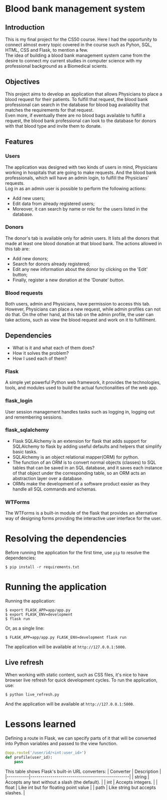 # Blood bank management system

## Introduction

This is my final project for the CS50 course. Here I had the opportunity to connect almost every topic covered in the course such as Pyhon, SQL, HTML, CSS and Flask, to mention a few.  
The idea of building a blood bank management system came from the desire to connect my current studies in computer science with my professional background as a Biomedical scients.

## Objectives

This project aims to develop an application that allows Physicians to place a blood request for their patients. To fulfill that request, the blood bank professional can search in the database for blood bag availability that matches the requirements for that request.  
Even more, if eventually there are no blood bags available to fulfill a request, the blood bank professional can look to the database for donors with that blood type and invite them to donate.

## Features
### Users
The application was designed with two kinds of users in mind, Physicians working in hospitals that are going to make requests. And the blood bank professionals, which will have an admin login, to fulfill the Physicians' requests.  
Log in as an admin user is possible to perform the following actions:
 - Add new users;
 - Edit data from already registered users;
 - Moreover, it can search by name or role for the users listed in the database.

<!-- Screenshots or Gif? -->

### Donors
The donor's tab is available only for admin users. It lists all the donors that made at least one blood donation at that blood bank. The actions allowed in this tab are:
- Add new donors;
- Search for donors already registered;
- Edit any new information about the donor by clicking on the 'Edit' button;
- Finally, register a new donation at the 'Donate' button.

<!-- Screenshots or Gif? -->

### Blood requests
Both users, admin and Physicians, have permission to access this tab. However, Physicians can place a new request, while admin profiles can not do that. On the other hand, at this tab on the admin profile, the user can take actions, such as view the blood request and work on it to fulfillment.  

<!-- Screenshots or Gif? -->

## Dependencies
- What is it and what each of them does?
- How it solves the problem?
- How I used each of them?

### Flask
A simple yet powerful Python web framework, it provides the technologies, tools, and modules used to build the actual functionalities of the web app.

### flask_login
User session management handles tasks such as logging in, logging out and remembering sessions.


### flask_sqlalchemy  

- Flask SQLAlchemy is an extension for flask that adds support for SQLAlchemy to flask by adding useful defaults and helpers that simplify basic tasks.
- SQLAlchemy is an  object relational mapper(ORM) for python.
- The function of an ORM is to convert normal objects (classes) to SQL tables that can be saved in an SQL database, and it saves each instance of that object under the corresponding table, so an ORM acts an abstraction layer over a database.
- ORMs make the development of a software product easier as they handle all SQL commands and schemas.


### WTForms
The WTForms is a built-in module of the flask that provides an alternative way of designing forms providing the interactive user interface for the user.


# Resolving the dependencies

Before running the application for the first time, use `pip` to resolve the dependencies:

```shell
$ pip install -r requirements.txt
```

# Running the application

Running the application:

```shell
$ export FLASK_APP=app/app.py
$ export FLASK_ENV=development
$ flask run
```

Or, as a single line:

```shell
$ FLASK_APP=app/app.py FLASK_ENV=development flask run
```

The application will be available at `http://127.0.0.1:5000`.

## Live refresh

When working with static content, such as CSS files, it's nice to have browser live refresh for quick development cycles. To run the application, use:

```shell
$ python live_refresh.py
```

And the application will be available at `http://127.0.0.1:5000`.

# Lessons learned

Defining a route in Flask, we can specify parts of it that will be converted into Python variables and passed to the view function.

```python
@app.route('/user/id/<int:user_id>')
def profile(user_id):
    pass
```

This table shows Flask's built-in URL converters:
| Converter | Description                                     |
|-----------|-------------------------------------------------|
| string    | Accepts any text without a slash (the default). |
| int       | Accepts integers.                               |
| float     | Like int but for floating point value           |
| path      | Like string but accepts slashes.                |